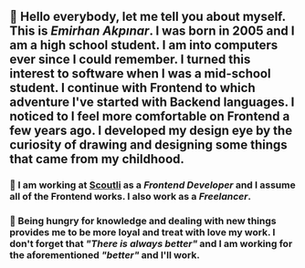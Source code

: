 ## 👋 Hello everybody, let me tell you about myself. This is _Emirhan Akpınar_. I was born in 2005 and I am a high school student. I am into computers ever since I could remember. I turned this interest to software when I was a mid-school student. I continue with Frontend to which adventure I've started with Backend languages. I noticed to I feel more comfortable on Frontend a few years ago. I developed my design eye by the curiosity of drawing and designing some things that came from my childhood.

### 🔭 I am working at [Scoutli](https://scoutli.co) as a _Frontend Developer_ and I assume all of the Frontend works. I also work as a _Freelancer_.

### 💖 Being hungry for knowledge and dealing with new things provides me to be more loyal and treat with love my work. I don't forget that _"There is always better"_ and I am working for the aforementioned *"better"* and I'll work.
